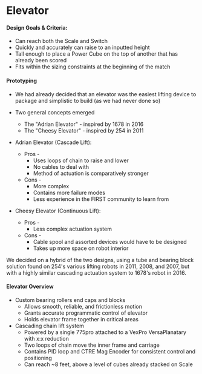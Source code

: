 # Elevator

#### Design Goals & Criteria:

* Can reach both the Scale and Switch
* Quickly and accurately can raise to an inputted height
* Tall enough to place a Power Cube on the top of another that has already been scored
* Fits within the sizing constraints at the beginning of the match

#### Prototyping

* We had already decided that an elevator was the easiest lifting device to package and simplistic to build (as we had never done so)
* Two general concepts emerged
    * The "Adrian Elevator" - inspired by 1678 in 2016
    * The "Cheesy Elevator" - inspired by 254 in 2011

* Adrian Elevator (Cascade Lift):
    * Pros -
        * Uses loops of chain to raise and lower
        * No cables to deal with
        * Method of actuation is comparatively stronger
    * Cons -
        * More complex
        * Contains more failure modes
        * Less experience in the FIRST community to learn from

* Cheesy Elevator (Continuous Lift):
    * Pros -
        * Less complex actuation system
    * Cons -
        * Cable spool and assorted devices would have to be designed
        * Takes up more space on robot interior

We decided on a hybrid of the two designs, using a tube and bearing block solution found on 254's various lifting robots in 2011, 2008, and 2007, but with a highly similar cascading actuation system to 1678's robot in 2016.

#### Elevator Overview

* Custom bearing rollers end caps and blocks
    * Allows smooth, reliable, and frictionless motion
    * Grants accurate programmatic control of elevator
    * Holds elevator frame together in critical areas
* Cascading chain lift system
    * Powered by a single 775pro attached to a VexPro VersaPlanatary with x:x reduction
    * Two loops of chain move the inner frame and carriage
    * Contains PID loop and CTRE Mag Encoder for consistent control and positioning
    * Can reach ~8 feet, above a level of cubes already stacked on Scale